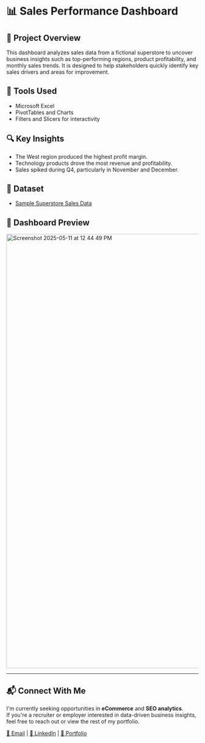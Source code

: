# 📊 Sales Performance Dashboard

## 📁 Project Overview
This dashboard analyzes sales data from a fictional superstore to uncover business insights such as top-performing regions, product profitability, and monthly sales trends. It is designed to help stakeholders quickly identify key sales drivers and areas for improvement.

## 🧰 Tools Used
- Microsoft Excel
- PivotTables and Charts
- Filters and Slicers for interactivity

## 🔍 Key Insights
- The West region produced the highest profit margin.
- Technology products drove the most revenue and profitability.
- Sales spiked during Q4, particularly in November and December.

## 🧾 Dataset
- [Sample Superstore Sales Data](https://community.tableau.com/s/question/0D54T00000CWe5vSAD/sample-superstore-sales-excelxls)

## 📸 Dashboard Preview
<img width="1138" alt="Screenshot 2025-05-11 at 12 44 49 PM" src="https://github.com/user-attachments/assets/b9d43851-c7fb-458e-a8cd-5083e6dfbeeb" />

---

## 📬 Connect With Me

I'm currently seeking opportunities in **eCommerce** and **SEO analytics**.  
If you're a recruiter or employer interested in data-driven business insights, feel free to reach out or view the rest of my portfolio.

[📧 Email](mailto:moahmed1092@gmail.com) | [💼 LinkedIn](https://www.linkedin.com/in/mohamed-ahmed-6a35711ba/) | [📂 Portfolio](https://github.com/Mohamed-Ahmed-Data/data-analyst-portfolio)
